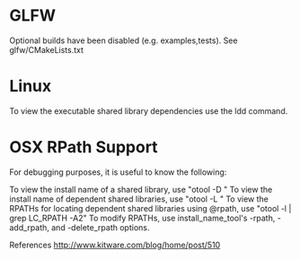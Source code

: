 # GLFW
Optional builds have been disabled (e.g. examples,tests). See glfw/CMakeLists.txt

# Linux 

To view the executable shared library dependencies use the ldd command.

# OSX RPath Support

For debugging purposes, it is useful to know the following:

To view the install name of a shared library, use "otool -D <file>"
To view the install name of dependent shared libraries, use "otool -L <file>"
To view the RPATHs for locating dependent shared libraries using @rpath, use "otool -l <file> | grep LC_RPATH -A2"
To modify RPATHs, use install_name_tool's -rpath, -add_rpath, and -delete_rpath options.

References
http://www.kitware.com/blog/home/post/510
